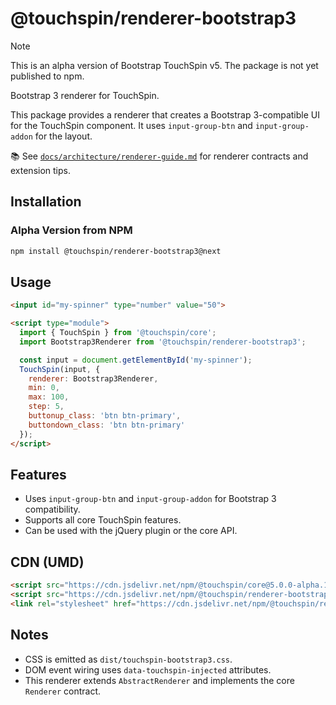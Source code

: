 # @touchspin/renderer-bootstrap3

> [!NOTE]
> This is an alpha version of Bootstrap TouchSpin v5. The package is not yet published to npm.

Bootstrap 3 renderer for TouchSpin.

This package provides a renderer that creates a Bootstrap 3-compatible UI for the TouchSpin component. It uses `input-group-btn` and `input-group-addon` for the layout.

📚 See [`docs/architecture/renderer-guide.md`](../../../docs/architecture/renderer-guide.md) for renderer contracts and extension tips.

## Installation

### Alpha Version from NPM

```bash
npm install @touchspin/renderer-bootstrap3@next
```

## Usage

```html
<input id="my-spinner" type="number" value="50">

<script type="module">
  import { TouchSpin } from '@touchspin/core';
  import Bootstrap3Renderer from '@touchspin/renderer-bootstrap3';

  const input = document.getElementById('my-spinner');
  TouchSpin(input, {
    renderer: Bootstrap3Renderer,
    min: 0,
    max: 100,
    step: 5,
    buttonup_class: 'btn btn-primary',
    buttondown_class: 'btn btn-primary'
  });
</script>
```

## Features

-   Uses `input-group-btn` and `input-group-addon` for Bootstrap 3 compatibility.
-   Supports all core TouchSpin features.
-   Can be used with the jQuery plugin or the core API.

## CDN (UMD)

```html
<script src="https://cdn.jsdelivr.net/npm/@touchspin/core@5.0.0-alpha.1/dist/index.umd.js"></script>
<script src="https://cdn.jsdelivr.net/npm/@touchspin/renderer-bootstrap3@5.0.0-alpha.1/dist/index.umd.js"></script>
<link rel="stylesheet" href="https://cdn.jsdelivr.net/npm/@touchspin/renderer-bootstrap3@5.0.0-alpha.1/dist/touchspin-bootstrap3.css" />
```

## Notes
- CSS is emitted as `dist/touchspin-bootstrap3.css`.
- DOM event wiring uses `data-touchspin-injected` attributes.
 - This renderer extends `AbstractRenderer` and implements the core `Renderer` contract.